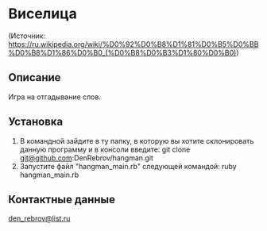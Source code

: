 # Виселица
(Источник: https://ru.wikipedia.org/wiki/%D0%92%D0%B8%D1%81%D0%B5%D0%BB%D0%B8%D1%86%D0%B0_(%D0%B8%D0%B3%D1%80%D0%B0))

## Описание
Игра на отгадывание слов.

## Установка

1. В командной зайдите в ту папку, в которую вы хотите склонировать данную программу и в консоли введите: git clone git@github.com:DenRebrov/hangman.git
2. Запустите файл "hangman_main.rb" следующей командой: ruby hangman_main.rb

## Контактные данные
den_rebrov@list.ru

